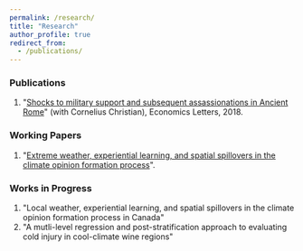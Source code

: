 ```yaml
---
permalink: /research/
title: "Research"
author_profile: true
redirect_from: 
  - /publications/
---
```






 
### Publications

1. "[Shocks to military support and subsequent assassionations in Ancient Rome](https://www.sciencedirect.com/science/article/abs/pii/S0165176518302532)" (with Cornelius Christian), Economics Letters, 2018. 


### Working Papers

1. "[Extreme weather, experiential learning, and spatial spillovers in the climate opinion formation process](https://liamselbourne.github.io/files/US_Climate_Opinion_Extreme_Weather.pdf)".


### Works in Progress

1. "Local weather, experiential learning, and spatial spillovers in the climate opinion formation process in Canada"
2. "A mutli-level regression and post-stratification approach to evaluating cold injury in cool-climate wine regions"



